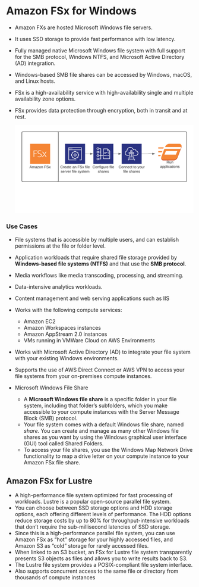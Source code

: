 # Amazon FSx for Windows

- Amazon FXs are hosted Microsoft Windows file servers.

-  It uses SSD storage to provide fast performance with low latency.

- Fully managed native Microsoft Windows file system with full support for the SMB protocol, Windows NTFS, and Microsoft Active Directory (AD) integration.

- Windows-based SMB file shares can be accessed by Windows, macOS, and Linux hosts.

- FSx is a high-availability service with high-availability single and multiple availability zone options. 

- FSx provides data protection through encryption, both in transit and at rest.

  ![FSx](/Compute/images/FSx.png)

### **Use Cases**

- File systems that is accessible by multiple users, and can establish permissions at the file or folder level.
- Application workloads that require shared file storage provided by **Windows-based file systems (NTFS)** and that use the **SMB protocol**.
- Media workflows like media transcoding, processing, and streaming.
- Data-intensive analytics workloads.
- Content management and web serving applications such as IIS

- Works with the following compute services:
  - Amazon EC2
  - Amazon Workspaces instances
  - Amazon AppStream 2.0 instances
  - VMs running in VMWare Cloud on AWS Environments

- Works with Microsoft Active Directory (AD) to integrate your file system with your existing Windows environments.
- Supports the use of AWS Direct Connect or AWS VPN to access your file systems from your on-premises compute instances.
- Microsoft Windows File Share
  - A **Microsoft Windows file share** is a specific folder in your file system, including that folder’s subfolders, which you make accessible to your compute instances with the Server Message Block (SMB) protocol.
  - Your file system comes with a default Windows file share, named *share*. You can create and manage as many other Windows file shares as you want by using the Windows graphical user interface (GUI) tool called Shared Folders.
  - To access your file shares, you use the Windows Map Network Drive functionality to map a drive letter on your compute instance to your Amazon FSx file share.

## **Amazon FSx for Lustre**

- A high-performance file system optimized for fast processing of workloads. Lustre is a popular open-source parallel file system.
- You can choose between SSD storage options and HDD storage options, each offering different levels of performance. The HDD options reduce storage costs by up to 80% for throughput-intensive workloads that don’t require the sub-millisecond latencies of SSD storage.
- Since this is a high-performance parallel file system, you can use Amazon FSx as “hot” storage for your highly accessed files, and Amazon S3 as “cold” storage for rarely accessed files.
- When linked to an S3 bucket, an FSx for Lustre file system transparently presents S3 objects as files and allows you to write results back to S3. 
- The Lustre file system provides a POSIX-compliant file system interface.
- Also supports concurrent access to the same file or directory from thousands of compute instances
